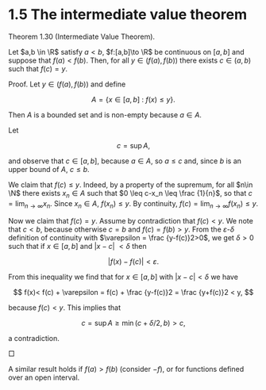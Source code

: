 # 1.5 The intermediate value theorem

Theorem 1.30 (Intermediate Value Theorem).

Let $a,b \in \R$ satisfy $a<b$, $f:[a,b]\to \R$ be continuous on $[a,b]$ and suppose that $f(a) < f(b)$. Then, for all $y \in (f(a),f(b))$ there exists $c \in (a,b)$ such that $f(c)=y$.

Proof. Let $y \in (f(a),f(b))$ and define

$$
A = \{ x \in [a,b] \ : \ f(x) \leq y \} .
$$

Then $A$ is a bounded set and is non-empty because $a\in A$.

Let

$$
c = \sup A ,
$$

and observe that $c\in [a,b]$, because $a\in A$, so $a\leq c$ and, since $b$ is an upper bound of $A$, $c \leq b$.

We claim that $f(c) \leq y$. Indeed, by a property of the supremum, for all $n\in \N$ there exists $x_n \in A$ such that $0 \leq c-x_n \leq \frac {1}{n}$, so that $c = \displaystyle \lim _{n\to \infty }x_n$. Since $x_n \in A$, $f(x_n) \leq y$. By continuity, $f(c) = \displaystyle \lim _{n\to \infty }f(x_n) \leq y$.

Now we claim that $f(c) = y$. Assume by contradiction that $f(c) < y$. We note that $c < b$, because otherwise $c=b$ and $f(c) = f(b) > y$. From the $\varepsilon$-$\delta$ definition of continuity with $\varepsilon = \frac {y-f(c)}2>0$, we get $\delta >0$ such that if $x\in [a,b]$ and $|x-c|\ < \delta$ then

$$
|f(x)-f(c)| < \varepsilon .
$$

From this inequality we find that for $x\in [a,b]$ with $|x-c|< \delta$ we have

$$
f(x)< f(c) + \varepsilon = f(c) + \frac {y-f(c)}2 = \frac {y+f(c)}2 < y,
$$

because $f(c)<y$. This implies that

$$
c = \sup A \geq \min (c+\delta /2,b) > c,
$$

a contradiction.

□

A similar result holds if $f(a)>f(b)$ (consider $-f$), or for functions defined over an open interval.
